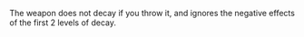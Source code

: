 The weapon does not decay if you throw it, and ignores the negative effects of the first 2 levels of decay.